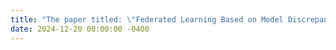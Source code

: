 ```yaml
---
title: "The paper titled: \"Federated Learning Based on Model Discrepancy and Variance Reduction\" has been accepted by the journal TNNLS."
date: 2024-12-20 00:00:00 -0400
---
```


